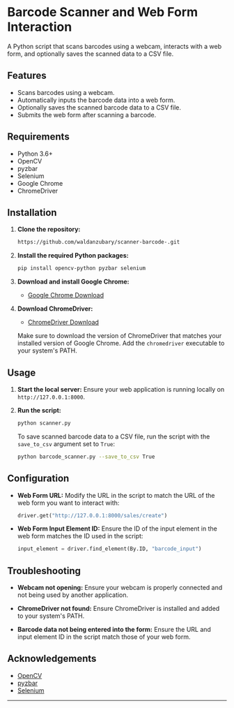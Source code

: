 # Barcode Scanner and Web Form Interaction

A Python script that scans barcodes using a webcam, interacts with a web form, and optionally saves the scanned data to a CSV file.

## Features

- Scans barcodes using a webcam.
- Automatically inputs the barcode data into a web form.
- Optionally saves the scanned barcode data to a CSV file.
- Submits the web form after scanning a barcode.

## Requirements

- Python 3.6+
- OpenCV
- pyzbar
- Selenium
- Google Chrome
- ChromeDriver

## Installation

1. **Clone the repository:**
    ```bash
    https://github.com/waldanzubary/scanner-barcode-.git
   
    ```

2. **Install the required Python packages:**
    ```bash
    pip install opencv-python pyzbar selenium
    ```

3. **Download and install Google Chrome:**
    - [Google Chrome Download](https://www.google.com/chrome/)

4. **Download ChromeDriver:**
    - [ChromeDriver Download](https://sites.google.com/chromium.org/driver/)

    Make sure to download the version of ChromeDriver that matches your installed version of Google Chrome. Add the `chromedriver` executable to your system's PATH.

## Usage

1. **Start the local server:**
    Ensure your web application is running locally on `http://127.0.0.1:8000`.  

2. **Run the script:**
    ```bash
    python scanner.py
    ```

    To save scanned barcode data to a CSV file, run the script with the `save_to_csv` argument set to `True`:
    ```bash
    python barcode_scanner.py --save_to_csv True
    ```

## Configuration

- **Web Form URL:**
    Modify the URL in the script to match the URL of the web form you want to interact with:
    ```python
    driver.get("http://127.0.0.1:8000/sales/create")
    ```

- **Web Form Input Element ID:**
    Ensure the ID of the input element in the web form matches the ID used in the script:
    ```python
    input_element = driver.find_element(By.ID, "barcode_input")
    ```

## Troubleshooting

- **Webcam not opening:**
    Ensure your webcam is properly connected and not being used by another application.

- **ChromeDriver not found:**
    Ensure ChromeDriver is installed and added to your system's PATH.

- **Barcode data not being entered into the form:**
    Ensure the URL and input element ID in the script match those of your web form.


## Acknowledgements

- [OpenCV](https://opencv.org/)
- [pyzbar](https://github.com/NaturalHistoryMuseum/pyzbar)
- [Selenium](https://www.selenium.dev/)

---

